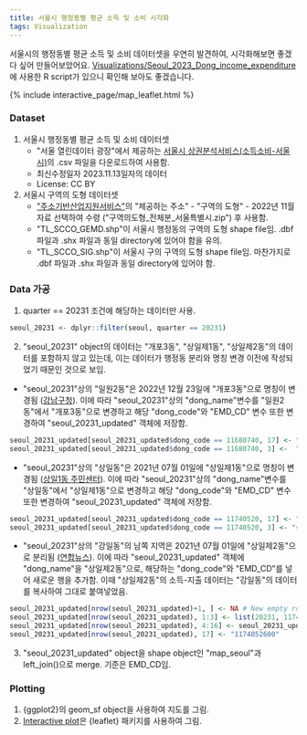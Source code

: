 ```yaml
---
title: 서울시 행정동별 평균 소득 및 소비 시각화
tags: Visualization
---
```


서울시의 행정동별 평균 소득 및 소비 데이터셋을 우연히 발견하여, 시각화해보면 좋겠다 싶어 만들어보았어요.
[Visualizations/Seoul_2023_Dong_income_expenditure](https://github.com/gaba-tope/Visualizations/tree/04bd7c6c96bb4fa6898e6f70c50e9f1b664517d8/Seoul_2023_Dong_income_expenditure)에 사용한 R script가 있으니 확인해 보아도 좋겠습니다.

{% include interactive_page/map_leaflet.html %}



### Dataset
1. 서울시 행정동별 평균 소득 및 소비 데이터셋
    - "서울 열린데이터 광장"에서 제공하는 [서울시 상권분석서비스(소득소비-서울시)](https://data.seoul.go.kr/dataList/OA-22168/S/1/datasetView.do)의 .csv 파일을 다운로드하여 사용함. 
    - 최신수정일자 2023.11.13일자의 데이터
    - License: CC BY
2. 서울시 구역의 도형 데이터셋
    - ["주소기반산업지원서비스"]("https://business.juso.go.kr/")의 "제공하는 주소" - "구역의 도형" - 2022년 11월 자료 선택하여 수령 ("구역의도형_전체분_서울특별시.zip") 후 사용함.
    - "TL_SCCO_GEMD.shp"이 서울시 행정동의 구역의 도형 shape file임. .dbf 파일과 .shx 파일과 동일 directory에 있어야 함을 유의.
    - "TL_SCCO_SIG.shp"이 서울시 구의 구역의 도형 shape file임. 마찬가지로 .dbf 파일과 .shx 파일과 동일 directory에 있어야 함.

### Data 가공
1. quarter == 20231 조건에 해당하는 데이터만 사용.<br>
```r
seoul_20231 <- dplyr::filter(seoul, quarter == 20231)
```
2. "seoul_20231" object의 데이터는 "개포3동", "상일제1동", "상일제2동"의 데이터를 포함하지 않고 있는데, 이는 데이터가 행정동 분리와 명칭 변경 이전에 작성되었기 때문인 것으로 보임.
- "seoul_20231"상의 "일원2동"은 2022년 12월 23일에 "개포3동"으로 명칭이 변경됨 ([강남구청](https://www.gangnam.go.kr/board/B_000031/1072853/view.do?mid=ID01_0313)). 이에 따라 "seoul_20231"상의 "dong_name"변수를 "일원2동"에서 "개포3동"으로 변경하고 해당 "dong_code"와 "EMD_CD" 변수 또한 변경하여 "seoul_20231_updated" 객체에 저장함.<br>
```r
seoul_20231_updated[seoul_20231_updated$dong_code == 11680740, 17] <- "1168067500" # 일원2동 -> 개포3동 renamed
seoul_20231_updated[seoul_20231_updated$dong_code == 11680740, 3] <-  "개포3동" # 일원2동 -> 개포3동 renamed
```
- "seoul_20231"상의 "상일동"은 2021년 07월 01일에 "상일제1동"으로 명칭이 변경됨 ([상일1동 주민센터](https://www.gangdong.go.kr/web/dongrenew/contents/sangil_010_010)). 이에 따라 "seoul_20231"상의 "dong_name"변수를 "상일동"에서 "상일제1동"으로 변경하고 해당 "dong_code"와 "EMD_CD" 변수 또한 변경하여 "seoul_20231_updated" 객체에 저장함.<br>
```r
seoul_20231_updated[seoul_20231_updated$dong_code == 11740520, 17] <- "1174052500" # 상일동 -> 상일제1동 renamed
seoul_20231_updated[seoul_20231_updated$dong_code == 11740520, 3] <- "상일제1동" # 상일동 -> 상일제1동 renamed
```
- "seoul_20231"상의 "강일동"의 남쪽 지역은 2021년 07월 01일에 "상일제2동"으로 분리됨 ([연합뉴스](https://www.yna.co.kr/view/AKR20210621039600004)). 이에 따라 "seoul_20231_updated" 객체에 "dong_name"을 "상일제2동"으로, 해당하는 "dong_code"와 "EMD_CD"를 넣어 새로운 행을 추가함. 이때 "상일제2동"의 소득-지출 데이터는 "강일동"의 데이터를 복사하여 그대로 붙여넣었음. <br>
```r
seoul_20231_updated[nrow(seoul_20231_updated)+1, ] <- NA # New empty row added
seoul_20231_updated[nrow(seoul_20231_updated), 1:3] <- list(20231, 11740526,"상일제2동") # 상일제2동 row added (South region of 강일동 became 상일제2동)
seoul_20231_updated[nrow(seoul_20231_updated), 4:16] <- seoul_20231_updated[283, 4:16] # 상일제2동 data is the same as 강일동. 
seoul_20231_updated[nrow(seoul_20231_updated), 17] <- "1174052600"
```
3. "seoul_20231_updated" object을 shape object인 "map_seoul"과 left_join()으로 merge. 기준은 EMD_CD임.

### Plotting
1. {ggplot2}의 geom_sf object을 사용하여 지도를 그림. 
2. [Interactive plot](https://gaba-tope.github.io/2023/12/24/seoul-dong-visual.html)은 {leaflet} 패키지를 사용하여 그림.

